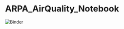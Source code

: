 # ARPA_AirQuality_Notebook

[![Binder](https://mybinder.org/badge_logo.svg)](https://mybinder.org/v2/gh/capizziemanuele/ARPA_AirQuality_Notebook.git/HEAD)